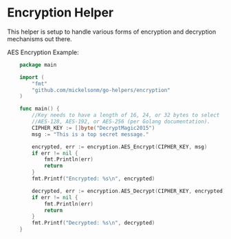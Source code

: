 Encryption Helper
==========

This helper is setup to handle various forms of encryption and decryption mechanisms out there.

AES Encryption Example:
```go
	package main

	import (
		"fmt"
		"github.com/mickelsonm/go-helpers/encryption"
	)

	func main() {
		//Key needs to have a length of 16, 24, or 32 bytes to select
		//AES-128, AES-192, or AES-256 (per Golang documentation).
		CIPHER_KEY := []byte("DecryptMagic2015")
		msg := "This is a top secret message."

		encrypted, err := encryption.AES_Encrypt(CIPHER_KEY, msg)
		if err != nil {
			fmt.Println(err)
			return
		}
		fmt.Printf("Encrypted: %s\n", encrypted)

		decrypted, err := encryption.AES_Decrypt(CIPHER_KEY, encrypted)
		if err != nil {
			fmt.Println(err)
			return
		}
		fmt.Printf("Decrypted: %s\n", decrypted)
	}
```
